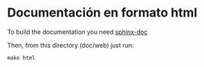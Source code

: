 # Documentación en formato html

To build the documentation you need [sphinx-doc](https://www.sphinx-doc.org/en/master/) 

Then, from this directory (doc/web) just run:

`make html`
